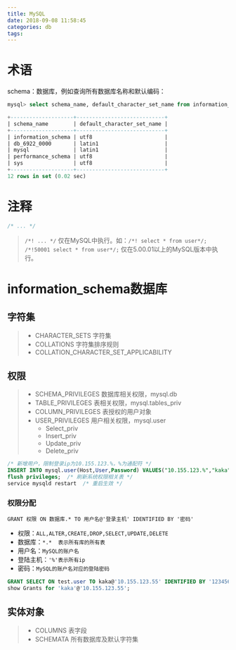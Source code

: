 ```yaml
---
title: MySQL
date: 2018-09-08 11:58:45
categories: db
tags:
---
```


# 术语

schema：数据库，例如查询所有数据库名称和默认编码：

```sql
mysql> select schema_name, default_character_set_name from information_schema.schemata;

+--------------------+----------------------------+
| schema_name        | default_character_set_name |
+--------------------+----------------------------+
| information_schema | utf8                       |
| db_6922_0000       | latin1                     |
| mysql              | latin1                     |
| performance_schema | utf8                       |
| sys                | utf8                       |
+--------------------+----------------------------+
12 rows in set (0.02 sec)
```


# 注释

```sql
/* ... */
```

> `/*! ... */` 仅在MySQL中执行。如：`/*! select * from user*/;`
> `/*!50001 select * from user*/;` 仅在5.00.01以上的MySQL版本中执行。


# information_schema数据库

## 字符集

> + CHARACTER_SETS 字符集
> + COLLATIONS 字符集排序规则
> + COLLATION_CHARACTER_SET_APPLICABILITY

## 权限

> + SCHEMA_PRIVILEGES 数据库相关权限，mysql.db
> + TABLE_PRIVILEGES 表相关权限，mysql.tables_priv
> + COLUMN_PRIVILEGES 表授权的用户对象
> + USER_PRIVILEGES 用户相关权限，mysql.user
>   + Select_priv
>   + Insert_priv
>   + Update_priv
>   + Delete_priv

```sql
/* 新增用户，限制登录ip为10.155.123.%，%为通配符 */
INSERT INTO mysql.user(Host,User,Password) VALUES("10.155.123.%","kaka",PASSWORD("kaka123"));
flush privileges;  /* 刷新系统权限相关表 */
service mysqld restart  /* 重启生效 */
```

### 权限分配

`GRANT 权限 ON 数据库.* TO 用户名@'登录主机' IDENTIFIED BY '密码'`

+ 权限：`ALL,ALTER,CREATE,DROP,SELECT,UPDATE,DELETE`
+ 数据库：`*.*  表示所有库的所有表`
+ 用户名：`MySQL的账户名`
+ 登陆主机：`'%'表示所有ip`
+ 密码：`MySQL的账户名对应的登陆密码`

```sql
GRANT SELECT ON test.user TO kaka@'10.155.123.55' IDENTIFIED BY '123456';
show Grants for 'kaka'@'10.155.123.55';
```

## 实体对象

> + COLUMNS 表字段
> + SCHEMATA 所有数据库及默认字符集